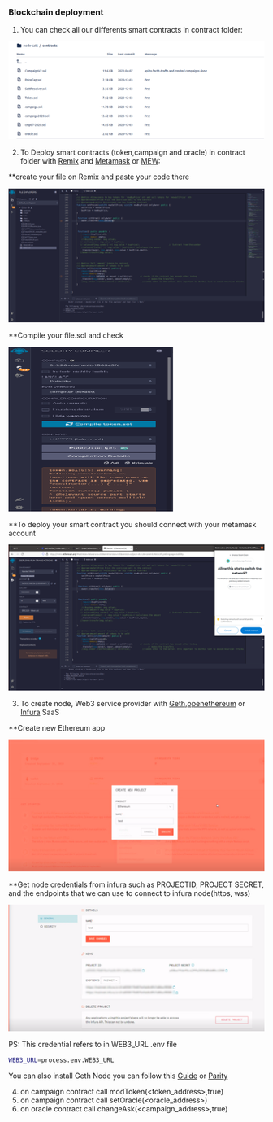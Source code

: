 ### Blockchain deployment


1. You can check all our differents smart contracts in contract folder:

![alt text](img/contracts.png)


2. To Deploy smart contracts (token,campaign and oracle) in contract folder with [Remix](https://remix.ethereum.org) and [Metamask](https://metamask.io/) or [MEW](https://www.myetherwallet.com/):

**create your file on Remix and paste your code there

![alt text](img/remix.png)

**Compile your file.sol and check

<img src="img/compile.png" width="324" height="324">

**To deploy your smart contract you should connect with your metamask account 

![alt text](img/deploy.png)

3. To create node, Web3 service provider with [Geth](https://geth.ethereum.org/),[openethereum](https://github.com/openethereum/openethereum) or [Infura](https://infura.io/) SaaS

**Create new Ethereum app


![alt text](img/createinfura.png)


**Get node credentials from infura such as PROJECTID, PROJECT SECRET, and the endpoints that we can use to connect to infura node(https, wss)


![alt text](img/keysinfura.png)

PS: This credential refers to in WEB3_URL .env file
```sh
WEB3_URL=process.env.WEB3_URL
```



You can also install Geth Node you can follow this [Guide](https://geth.ethereum.org/docs/getting-started) or [Parity](https://openethereum.github.io/Setup)

4. on campaign contract call modToken(<token_address>,true)
5. on campaign contract call setOracle(<oracle_address>)
6. on oracle contract call changeAsk(<campaign_address>,true)
